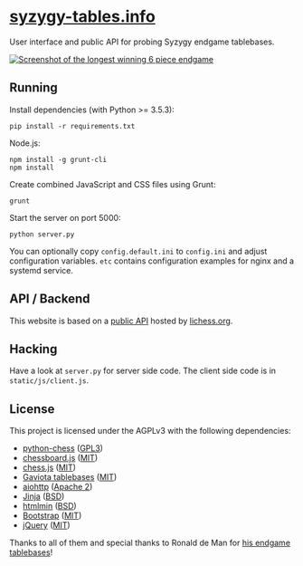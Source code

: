 [syzygy-tables.info](https://syzygy-tables.info)
================================================

User interface and public API for probing Syzygy endgame tablebases.

[![Screenshot of the longest winning 6 piece endgame](/screenshot.png)](https://syzygy-tables.info/?fen=6N1/5KR1/2n5/8/8/8/2n5/1k6%20w%20-%20-%200%201)

Running
-------

Install dependencies (with Python >= 3.5.3):

    pip install -r requirements.txt

Node.js:

    npm install -g grunt-cli
    npm install

Create combined JavaScript and CSS files using Grunt:

    grunt

Start the server on port 5000:

    python server.py

You can optionally copy `config.default.ini` to `config.ini` and adjust
configuration variables. `etc` contains configuration examples for nginx and
a systemd service.

API / Backend
-------------

This website is based on a [public API](https://github.com/niklasf/lila-tablebase) hosted by [lichess.org](https://tablebase.lichess.ovh).

Hacking
-------

Have a look at `server.py` for server side code. The client side code is in
`static/js/client.js`.

License
-------

This project is licensed under the AGPLv3 with the following dependencies:

* [python-chess](https://github.com/niklasf/python-chess) ([GPL3](https://github.com/niklasf/python-chess/blob/master/LICENSE))
* [chessboard.js](http://chessboardjs.com/) ([MIT](https://github.com/oakmac/chessboardjs/blob/master/LICENSE))
* [chess.js](https://github.com/jhlywa/chess.js) ([MIT](https://github.com/jhlywa/chess.js/blob/master/LICENSE))
* [Gaviota tablebases](https://github.com/michiguel/Gaviota-Tablebases) ([MIT](https://github.com/michiguel/Gaviota-Tablebases/blob/master/license.txt))
* [aiohttp](http://aiohttp.readthedocs.org/en/stable/) ([Apache 2](https://github.com/KeepSafe/aiohttp/blob/master/LICENSE.txt))
* [Jinja](http://jinja.pocoo.org/) ([BSD](https://github.com/mitsuhiko/jinja2/blob/master/LICENSE))
* [htmlmin](https://htmlmin.readthedocs.org/en/latest/) ([BSD](https://github.com/mankyd/htmlmin/blob/master/LICENSE))
* [Bootstrap](http://getbootstrap.com/) ([MIT](https://github.com/twbs/bootstrap/blob/master/LICENSE))
* [jQuery](https://jquery.com/) ([MIT](https://github.com/jquery/jquery/blob/master/LICENSE.txt))

Thanks to all of them and special thanks to Ronald de Man for [his endgame tablebases](https://github.com/syzygy1/tb)!
